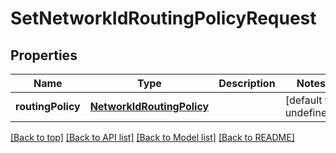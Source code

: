 # SetNetworkIdRoutingPolicyRequest

## Properties

|Name | Type | Description | Notes|
|------------ | ------------- | ------------- | -------------|
|**routingPolicy** | [**NetworkIdRoutingPolicy**](NetworkIdRoutingPolicy.md) |  | [default to undefined]|




[[Back to top]](#) [[Back to API list]](../../README.md#documentation-for-api-endpoints) [[Back to Model list]](../../README.md#documentation-for-models) [[Back to README]](../../README.md)
